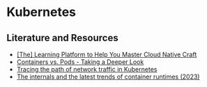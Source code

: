 # Kubernetes

## Literature and Resources

- [[The] Learning Platform to Help You Master Cloud Native Craft](https://labs.iximiuz.com/)
- [Containers vs. Pods - Taking a Deeper Look](https://labs.iximiuz.com/tutorials/containers-vs-pods?z=1)
- [Tracing the path of network traffic in Kubernetes](https://learnk8s.io/kubernetes-network-packets)
- [The internals and the latest trends of container runtimes (2023)](https://medium.com/nttlabs/the-internals-and-the-latest-trends-of-container-runtimes-2023-22aa111d7a93)
